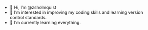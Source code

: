 - 👋 Hi, I’m @zsholmquist
- 👀 I’m interested in improving my coding skills and learning version control standards.
- 🌱 I’m currently learning everything.
